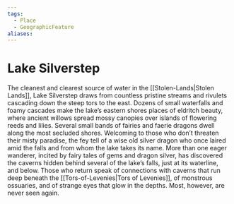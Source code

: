 ```yaml
---
tags:
  - Place
  - GeographicFeature
aliases:
---
```

# Lake Silverstep
The cleanest and clearest source of water in the [[Stolen-Lands|Stolen Lands]], Lake Silverstep draws from countless pristine streams and rivulets cascading down the steep tors to the east. Dozens of small waterfalls and foamy cascades make the lake’s eastern shores places of eldritch beauty, where ancient willows spread mossy canopies over islands of flowering reeds and lilies. Several small bands of fairies and faerie dragons dwell along the most secluded shores. Welcoming to those who don’t threaten their misty paradise, the fey tell of a wise old silver dragon who once laired amid the falls and from whom the lake takes its name. More than one eager wanderer, incited by fairy tales of gems and dragon silver, has discovered the caverns hidden behind several of the lake’s falls, just at its waterline, and below. Those who return speak of connections with caverns that run deep beneath the [[Tors-of-Levenies|Tors of Levenies]], of monstrous ossuaries, and of strange eyes that glow in the depths. Most, however, are never seen again.